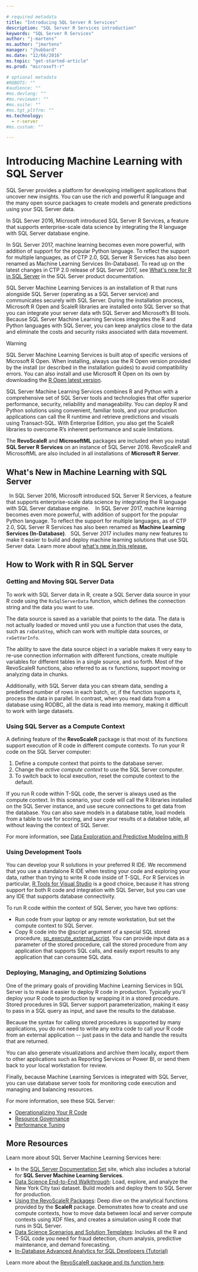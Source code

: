 ```yaml
---

# required metadata
title: "Introducing SQL Server R Services"
description: "SQL Server R Services introduction"
keywords: "SQL Server R Services"
author: "j-martens"
ms.author: "jmartens"
manager: "jhubbard"
ms.date: "12/66/2016"
ms.topic: "get-started-article"
ms.prod: "microsoft-r"

# optional metadata
#ROBOTS: ""
#audience: ""
#ms.devlang: ""
#ms.reviewer: ""
#ms.suite: ""
#ms.tgt_pltfrm: ""
ms.technology:
  - r-server
#ms.custom: ""

---
```


# Introducing Machine Learning with SQL Server

SQL Server provides a platform for developing intelligent applications that uncover new insights. You can use the rich and powerful R language and the many open source packages to create models and generate predictions using your SQL Server data. 

In SQL Server 2016, Microsoft introduced SQL Server R Services, a feature that supports enterprise-scale data science by integrating the R language with SQL Server database engine.

In SQL Server 2017, machine learning becomes even more powerful, with addition of support for the popular Python language. To reflect the support for multiple languages, as of CTP 2.0, SQL Server R Services has also been renamed as Machine Learning Services (In-Database). To read up on the latest changes in CTP 2.0 release of SQL Server 2017, see [What's new for R in SQL Server](https://docs.microsoft.com/sql/advanced-analytics/r-services/what-s-new-in-sql-server-r-services) in the SQL Server product documentation. 

SQL Server Machine Learning Services is an installation of R that runs alongside SQL Server (operating as a SQL Server service) and communicates securely with SQL Server.  During the installation process, Microsoft R Open and ScaleR libraries are installed onto SQL Server so that you can integrate your server data wth SQL Server and Microsoft’s BI tools. Because SQL Server Machine Learning Services integrates the R and Python languages with SQL Server, you can keep analytics close to the data and eliminate the costs and security risks associated with data movement.


>[!WARNING]
>SQL Server Machine Learning Services is built atop of specific versions of Microsoft R Open. When installing, always use the R Open version provided by the install (or described in the installation guides) to avoid compatibility errors. You can also install and use Microsoft R Open on its own by downloading the [R Open latest version](https://mran.microsoft.com).

SQL Server Machine Learning Services combines R and Python with a comprehensive set of SQL Server tools and technologies that offer superior performance, security, reliability and manageability. You can deploy R and Python solutions using convenient, familiar tools, and your production applications can call the R runtime and retrieve predictions and visuals using Transact-SQL. With Enterprise Edition, you also get the ScaleR libraries to overcome R’s inherent performance and scale limitations.

The **RevoScaleR** and **MicrosoftML** packages are included when you install **SQL Server R Services** on an instance of SQL Server 2016. RevoScaleR and MicrosoftML are also included in all installations of **Microsoft R Server**.  

## What&#39;s New in Machine Learning with SQL Server
 
In SQL Server 2016, Microsoft introduced SQL Server R Services, a feature that supports enterprise-scale data science by integrating the R language with SQL Server database engine.  
 
In SQL Server 2017, machine learning becomes even more powerful, with addition of support for the popular Python language. To reflect the support for multiple languages, as of CTP 2.0, SQL Server R Services has also been renamed as **Machine Learning Services (In-Database)**.
 
SQL Server 2017 includes many new features to make it easier to build and deploy machine learning solutions that use SQL Server data. Learn more about [what's new in this release.](https://docs.microsoft.com/en-us/sql/advanced-analytics/r-services/what-s-new-in-sql-server-r-services)
 

## How to Work with R in SQL Server


### Getting and Moving SQL Server Data

To work with SQL Server data in R, create a SQL Server data source in your R code using the `RxSqlServerData` function, which defines the connection string and the data you want to use.

The data source is saved as a variable that points to the data. The data is not actually loaded or moved until you use a function that uses the data, such as `rxDataStep`, which can work with multiple data sources, or `rxGetVarInfo`.

The ability to save the data source object in a variable makes it very easy to re-use connection information with different functions, create multiple variables for different tables in a single source, and so forth. Most of the RevoScaleR functions, also referred to as rx functions, support moving or analyzing data in chunks.

Additionally, with SQL Server data you can stream data, sending a predefined number of rows in each batch, or, if the function supports it, process the data in parallel. In contrast, when you read data from a database using RODBC, all the data is read into memory, making it difficult to work with large datasets.

### Using SQL Server as a Compute Context

A defining feature of the **RevoScaleR** package is that most of its functions support execution of R code in different compute contexts. To run your R code on the SQL Server computer:

1. Define a compute context that points to the database server.
1. Change the *active compute context* to use the SQL Server computer.
1. To switch back to local execution, reset the compute context to the default.

If you run R code within T-SQL code, the server is always used as the compute context. In this scenario, your code will call the R libraries installed on the SQL Server instance, and use secure connections to get data from the database. You can also save models in a database table, load models from a table to use for scoring, and save your results ot a databse table, all without leaving the context of SQL Server.

For more information, see [Data Exploration and Predictive Modeling with R](https://docs.microsoft.com/en-us/sql/advanced-analytics/r/data-exploration-and-predictive-modeling-with-r)
 
### Using Development Tools
You can develop your R solutions in your preferred R IDE. We recommend that you use a standalone R IDE when testing your code and exploring your data, rather than trying to write R code inside of T-SQL. For R Services in particular, [R Tools for Visual Studio](https://www.visualstudio.com/features/rtvs-vs.aspx) is a good choice, because it has strong support for both R code and integration with SQL Server, but you can use any IDE that supports database connectivity.

To run R code within the context of SQL Server, you have two options:
+ Run code from your laptop or any remote workstation, but set the compute context to SQL Server.
+ Copy R code into the @script argument of a special SQL stored procedure, [sp_execute_external_script](https://msdn.microsoft.com/library/mt604368.aspx). You can provide input data as a parameter of the stored procedure, call the stored procedure from any application that supports SQL calls, and easily export results to any application that can consume SQL data.

### Deploying, Managing, and Optimizing Solutions

One of the primary goals of providing Machine Learning Services in SQL Server is to make it easier to deploy R code in production. Typically you'll deploy your R code to production by wrapping it in a stored procedure. Stored procedures in SQL Server support parameterization, making it easy to pass in a SQL query as input, and save the results to the database.

Because the syntax for calling stored procedures is supported by many applications, you do not need to write any extra code to call your R code from an external application -- just pass in the data and handle the results that are returned.

You can also generate visualizations and archive them locally, export them to other applications such as Reporting Services or Power BI, or send them back to your local workstation for review.

Finally, because Machine Learning Services is integrated with SQL Server, you can use database server tools for monitoring code execution and managing and balancing resources.

For more information, see these SQL Server:
 + [Operationalizing Your R Code](https://docs.microsoft.com/en-us/sql/advanced-analytics/r/operationalizing-your-r-code)
 + [Resource Governance](https://docs.microsoft.com/en-us/sql/advanced-analytics/r/resource-governance-for-r-services)
 + [Performance Tuning](https://docs.microsoft.com/en-us/sql/advanced-analytics/r/sql-server-r-services-performance-tuning)


## More Resources

Learn more about SQL Server Machine Learning Services here:

+ In the [SQL Server Documentation Set](https://docs.microsoft.com/en-us/sql/advanced-analytics/r/sql-server-r-services) site, which also includes a tutorial for **SQL Server Machine Learning Services**.
+ [Data Science End-to-End Walkthrough](https://docs.microsoft.com/en-us/sql/advanced-analytics/tutorials/walkthrough-data-science-end-to-end-walkthrough): Load, explore, and analyze the New York City taxi dataset. Build models and deploy them to SQL Server for production.
+ [Using the RevoScaleR Packages](https://docs.microsoft.com/en-us/sql/advanced-analytics/tutorials/deepdive-data-science-deep-dive-using-the-revoscaler-packages): Deep dive on the analytical functions provided by the **ScaleR** package. Demonstrates how to create and use compute contexts, how to move data between local and server compute contexts using XDF files, and creates a simulation using R code that runs in SQL Server.
+ [Data Science Scenarios and Solution Templates](https://docs.microsoft.com/en-us/sql/advanced-analytics/tutorials/data-science-scenarios-and-solution-templates): Includes all the R and T-SQL code you need for fraud detection, churn analysis, predictive maintenance, and demand forecasting.
+ [In-Database Advanced Analytics for SQL Developers (Tutorial)](https://docs.microsoft.com/en-us/sql/advanced-analytics/tutorials/sqldev-in-database-advanced-analytics-for-sql-developers)


Learn more about the [RevoScaleR package and its function here](~/r-reference/revoscaler/revoscaler.md).

